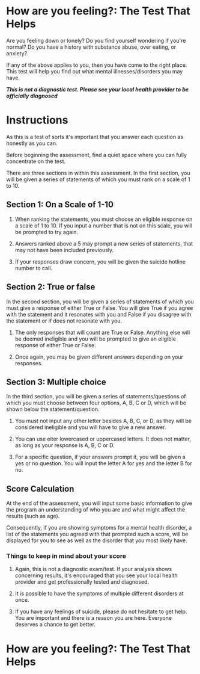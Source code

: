 # How are you feeling?: The Test That Helps

Are you feeling down or lonely? Do you find yourself wondering if you're normal? Do you have a history with substance abuse, over eating, or anxiety?

If any of the above applies to you, then you have come to the right place. This test will help you find out what mental illnesses/disorders you may have.

***This is not a diagnostic test. Please see your local health provider to be officially diagnosed***

# Instructions

As this is a test of sorts it's important that you answer each question as honestly as you can.

Before beginning the assessment, find a quiet space where you can fully concentrate on the test.

There are three sections in within this assessment. In the first section, you will be given a series of statements of which you must rank on a scale of 1 to 10.

## Section 1: On a Scale of 1-10

1. When ranking the statements, you must choose an eligible response on a scale of 1 to 10. If you input a number that is not on this scale, you will be prompted to try again.

2. Answers ranked above a 5 may prompt a new series of statements, that may not have been included previously.

3. If your responses draw concern, you will be given the suicide hotline number to call.

## Section 2: True or false

In the second section, you will be given a series of statements of which you must give a response of either True or False. You will give True if you agree with the statement and it resonates with you and False if you disagree with the statement or if does not resonate with you.

1. The only responses that will count are True or False. Anything else will be deemed ineligible and you will be prompted to give an eligible response of either True or False.

2. Once again, you may be given different answers depending on your responses.

## Section 3: Multiple choice

In the third section, you will be given a series of statements/questions of which you must choose between four options, A, B, C or D, which will be shown below the statement/question.

1. You must not input any other letter besides A, B, C, or D, as they will be considered ineligible and you will have to give a new answer.

2. You can use eiter lowercased or uppercased letters. It does not matter, as long as your response is A, B, C or D.

3. For a specific question, if your answers prompt it, you will be given a yes or no question. You will input the letter A for yes and the letter B for no.

## Score Calculation

At the end of the assessment, you will input some basic information to give the program an understanding of who you are and what might affect the results (such as age).

Consequently, if you are showing symptoms for a mental health disorder, a list of the statements you agreed with that prompted such a score, will be displayed for you to see as well as the disorder that you most likely have.

### Things to keep in mind about your score

1. Again, this is not a diagnostic exam/test. If your analysis shows concerning results, it's encouraged that you see your local health provider and get professionally tested and diagnosed.

2. It is possible to have the symptoms of multiple different disorders at once.

3. If you have any feelings of suicide, please do not hesitate to get help. You are important and there is a reason you are here. Everyone deserves a chance to get better.

# How are you feeling?: The Test That Helps
